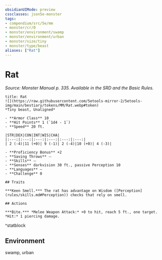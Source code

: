 ```yaml
---
obsidianUIMode: preview
cssclasses: json5e-monster
tags:
- compendium/src/5e/mm
- monster/cr/0
- monster/environment/swamp
- monster/environment/urban
- monster/size/tiny
- monster/type/beast
aliases: ["Rat"]
---
```

# Rat
*Source: Monster Manual p. 335. Available in the SRD and the Basic Rules.*  

```ad-statblock
title: Rat
![](https://raw.githubusercontent.com/5etools-mirror-2/5etools-img/main/bestiary/tokens/MM/Rat.webp#token)
*Tiny beast, Unaligned*

- **Armor Class** 10 
- **Hit Points** 1 (`1d4 - 1`)
- **Speed** 20 ft.

|STR|DEX|CON|INT|WIS|CHA|
|:---:|:---:|:---:|:---:|:---:|:---:|
| 2 (-4)|11 (+0)| 9 (-1)| 2 (-4)|10 (+0)| 4 (-3)|

- **Proficiency Bonus** +2
- **Saving Throws** ⏤
- **Skills** ⏤
- **Senses** darkvision 30 ft., passive Perception 10
- **Languages** —
- **Challenge** 0

## Traits

***Keen Smell.*** The rat has advantage on Wisdom ([Perception](rules/skills.md#Perception)) checks that rely on smell.

## Actions

***Bite.*** *Melee Weapon Attack:* +0 to hit, reach 5 ft., one target. *Hit:* 1 piercing damage.
```
^statblock

## Environment

swamp, urban